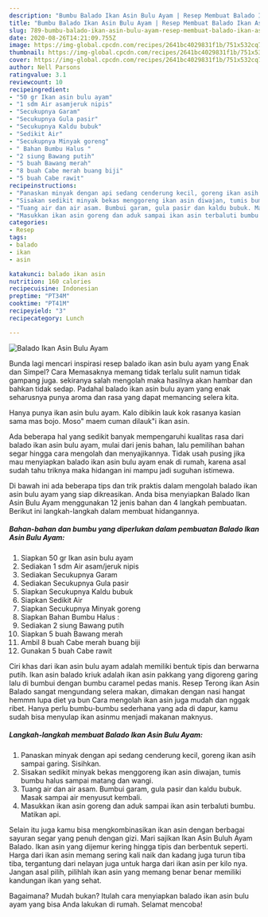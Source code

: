 ```yaml
---
description: "Bumbu Balado Ikan Asin Bulu Ayam | Resep Membuat Balado Ikan Asin Bulu Ayam Yang Lezat"
title: "Bumbu Balado Ikan Asin Bulu Ayam | Resep Membuat Balado Ikan Asin Bulu Ayam Yang Lezat"
slug: 789-bumbu-balado-ikan-asin-bulu-ayam-resep-membuat-balado-ikan-asin-bulu-ayam-yang-lezat
date: 2020-08-26T14:21:09.755Z
image: https://img-global.cpcdn.com/recipes/2641bc4029831f1b/751x532cq70/balado-ikan-asin-bulu-ayam-foto-resep-utama.jpg
thumbnail: https://img-global.cpcdn.com/recipes/2641bc4029831f1b/751x532cq70/balado-ikan-asin-bulu-ayam-foto-resep-utama.jpg
cover: https://img-global.cpcdn.com/recipes/2641bc4029831f1b/751x532cq70/balado-ikan-asin-bulu-ayam-foto-resep-utama.jpg
author: Nell Parsons
ratingvalue: 3.1
reviewcount: 10
recipeingredient:
- "50 gr Ikan asin bulu ayam"
- "1 sdm Air asamjeruk nipis"
- "Secukupnya Garam"
- "Secukupnya Gula pasir"
- "Secukupnya Kaldu bubuk"
- "Sedikit Air"
- "Secukupnya Minyak goreng"
- " Bahan Bumbu Halus "
- "2 siung Bawang putih"
- "5 buah Bawang merah"
- "8 buah Cabe merah buang biji"
- "5 buah Cabe rawit"
recipeinstructions:
- "Panaskan minyak dengan api sedang cenderung kecil, goreng ikan asih sampai garing. Sisihkan."
- "Sisakan sedikit minyak bekas menggoreng ikan asin diwajan, tumis bumbu halus sampai matang dan wangi."
- "Tuang air dan air asam. Bumbui garam, gula pasir dan kaldu bubuk. Masak sampai air menyusut kembali."
- "Masukkan ikan asin goreng dan aduk sampai ikan asin terbaluti bumbu. Matikan api."
categories:
- Resep
tags:
- balado
- ikan
- asin

katakunci: balado ikan asin 
nutrition: 160 calories
recipecuisine: Indonesian
preptime: "PT34M"
cooktime: "PT41M"
recipeyield: "3"
recipecategory: Lunch

---
```



![Balado Ikan Asin Bulu Ayam](https://img-global.cpcdn.com/recipes/2641bc4029831f1b/751x532cq70/balado-ikan-asin-bulu-ayam-foto-resep-utama.jpg)

Bunda lagi mencari inspirasi resep balado ikan asin bulu ayam yang Enak dan Simpel? Cara Memasaknya memang tidak terlalu sulit namun tidak gampang juga. sekiranya salah mengolah maka hasilnya akan hambar dan bahkan tidak sedap. Padahal balado ikan asin bulu ayam yang enak seharusnya punya aroma dan rasa yang dapat memancing selera kita.

Hanya punya ikan asin bulu ayam. Kalo dibikin lauk kok rasanya kasian sama mas bojo. Moso&#34; maem cuman dilauk&#34;i ikan asin.

Ada beberapa hal yang sedikit banyak mempengaruhi kualitas rasa dari balado ikan asin bulu ayam, mulai dari jenis bahan, lalu pemilihan bahan segar hingga cara mengolah dan menyajikannya. Tidak usah pusing jika mau menyiapkan balado ikan asin bulu ayam enak di rumah, karena asal sudah tahu triknya maka hidangan ini mampu jadi suguhan istimewa.


Di bawah ini ada beberapa tips dan trik praktis dalam mengolah balado ikan asin bulu ayam yang siap dikreasikan. Anda bisa menyiapkan Balado Ikan Asin Bulu Ayam menggunakan 12 jenis bahan dan 4 langkah pembuatan. Berikut ini langkah-langkah dalam membuat hidangannya.

<!--inarticleads1-->

##### Bahan-bahan dan bumbu yang diperlukan dalam pembuatan Balado Ikan Asin Bulu Ayam:

1. Siapkan 50 gr Ikan asin bulu ayam
1. Sediakan 1 sdm Air asam/jeruk nipis
1. Sediakan Secukupnya Garam
1. Sediakan Secukupnya Gula pasir
1. Siapkan Secukupnya Kaldu bubuk
1. Siapkan Sedikit Air
1. Siapkan Secukupnya Minyak goreng
1. Siapkan  Bahan Bumbu Halus :
1. Sediakan 2 siung Bawang putih
1. Siapkan 5 buah Bawang merah
1. Ambil 8 buah Cabe merah buang biji
1. Gunakan 5 buah Cabe rawit


Ciri khas dari ikan asin bulu ayam adalah memiliki bentuk tipis dan berwarna putih. Ikan asin balado kriuk adalah ikan asin pakkang yang digoreng garing lalu di bumbui dengan bumbu caramel pedas manis. Resep Terong ikan Asin Balado sangat mengundang selera makan, dimakan dengan nasi hangat hemmm lupa diet ya bun Cara mengolah ikan asin juga mudah dan nggak ribet. Hanya perlu bumbu-bumbu sederhana yang ada di dapur, kamu sudah bisa menyulap ikan asinmu menjadi makanan maknyus. 

<!--inarticleads2-->

##### Langkah-langkah membuat Balado Ikan Asin Bulu Ayam:

1. Panaskan minyak dengan api sedang cenderung kecil, goreng ikan asih sampai garing. Sisihkan.
1. Sisakan sedikit minyak bekas menggoreng ikan asin diwajan, tumis bumbu halus sampai matang dan wangi.
1. Tuang air dan air asam. Bumbui garam, gula pasir dan kaldu bubuk. Masak sampai air menyusut kembali.
1. Masukkan ikan asin goreng dan aduk sampai ikan asin terbaluti bumbu. Matikan api.


Selain itu juga kamu bisa mengkombinasikan ikan asin dengan berbagai sayuran segar yang penuh dengan gizi. Mari sajikan Ikan Asin Buluh Ayam Balado. Ikan asin yang dijemur kering hingga tipis dan berbentuk seperti. Harga dari ikan asin memang sering kali naik dan kadang juga turun tiba tiba, tergantung dari nelayan juga untuk harga dari ikan asin per kilo nya. Jangan asal pilih, pilihlah ikan asin yang memang benar benar memiliki kandungan ikan yang sehat. 

Bagaimana? Mudah bukan? Itulah cara menyiapkan balado ikan asin bulu ayam yang bisa Anda lakukan di rumah. Selamat mencoba!
